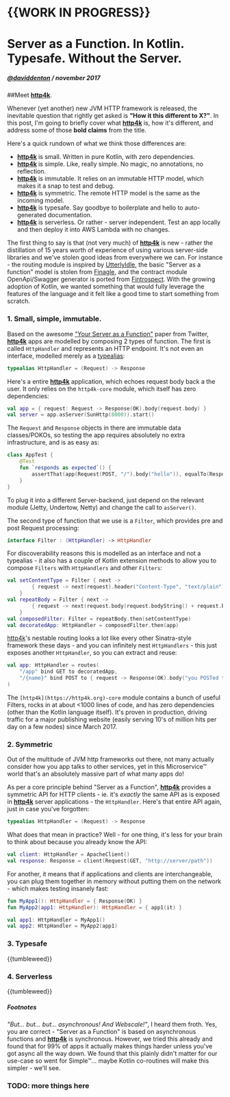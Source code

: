 # {{WORK IN PROGRESS}}

# Server as a Function. In Kotlin. Typesafe. Without the Server.

##### [@daviddenton](http://github.com/daviddenton) / november 2017

##Meet [**http4k**](https://http4k.org).

Whenever (yet another) new JVM HTTP framework is released, the inevitable question that rightly get asked is **"How it this different to X?"**. In this post, I'm going to briefly cover what [**http4k**](https://http4k.org) is, how it's different, and address some of those **bold claims** from the title.

Here's a quick rundown of what we think those differences are:

* [**http4k**](https://http4k.org) is small. Written in pure Kotlin, with zero dependencies.
* [**http4k**](https://http4k.org) is simple. Like, really simple. No magic, no annotations, no reflection.
* [**http4k**](https://http4k.org) is immutable. It relies on an immutable HTTP model, which makes it a snap to test and debug.
* [**http4k**](https://http4k.org) is symmetric. The remote HTTP model is the same as the incoming model.
* [**http4k**](https://http4k.org) is typesafe. Say goodbye to boilerplate and hello to auto-generated documentation.
* [**http4k**](https://http4k.org) is serverless. Or rather - server independent. Test an app locally and then deploy it into AWS Lambda with no changes.

The first thing to say is that (not very much) of [**http4k**](https://http4k.org) is new - rather the distillation of 15 years worth of experience of using various server-side libraries and we've stolen good ideas from everywhere we can. For instance - the routing module is inspired by [UtterlyIdle](https://github.com/bodar/utterlyidle), the basic "Server as a function" model is stolen from [Finagle](https://twitter.github.io/finagle/), and the contract module OpenApi/Swagger generator is ported from [Fintrospect](http://fintrospect.io/). With the growing adoption of Kotlin, we wanted something that would fully leverage the features of the language and it felt like a good time to start something from scratch.

### 1. Small, simple, immutable.
Based on the awesome ["Your Server as a Function"](https://monkey.org/~marius/funsrv.pdf) paper from Twitter, [**http4k**](https://http4k.org) apps are modelled by composing 2 types of function. The first is called `HttpHandler` and represents an HTTP endpoint. It's not even an interface, modelled merely as a [typealias](https://kotlinlang.org/docs/reference/type-aliases.html):
```kotlin
typealias HttpHandler = (Request) -> Response
```
Here's a entire [**http4k**](https://http4k.org) application, which echoes request body back a the user. It only relies on the `http4k-core` module, which itself has zero dependencies:
```kotlin
val app = { request: Request -> Response(OK).body(request.body) }
val server = app.asServer(SunHttp(8000)).start()
```
The `Request` and `Response` objects in there are immutable data classes/POKOs, so testing the app requires absolutely no extra infrastructure, and is as easy as:
```kotlin
class AppTest {
    @Test
    fun `responds as expected`() {
        assertThat(app(Request(POST, "/").body("hello")), equalTo(Response(OK).body("hello")))
    }
}
```
To plug it into a different Server-backend, just depend on the relevant module (Jetty, Undertow, Netty) and change the call to `asServer()`.

The second type of function that we use is a `Filter`, which provides pre and post Request processing:
```kotlin
interface Filter : (HttpHandler) -> HttpHandler
```
For discoverability reasons this is modelled as an interface and not a typealias - it also has a couple of Kotlin extension methods to allow you to compose `Filters` with `HttpHandlers` and other `Filters`:
```kotlin
val setContentType = Filter { next ->
        { request -> next(request).header("Content-Type", "text/plain") }
    }
val repeatBody = Filter { next ->
        { request -> next(request.body(request.bodyString() + request.bodyString() }
    }
val composedFilter: Filter = repeatBody.then(setContentType)
val decoratedApp: HttpHandler = composedFilter.then(app)
```
[http4k](https://http4k.org)'s nestable routing looks a lot like every other Sinatra-style framework these days - and you can infinitely nest `HttpHandlers` - this just exposes another `HttpHandler`, so you can extract and reuse:
```kotlin
val app: HttpHandler = routes(
    "/app" bind GET to decoratedApp,
    "/{name}" bind POST to { request -> Response(OK).body("you POSTed to ${request.path("name")}") }
)
```

The `[http4k](https://http4k.org)-core` module contains a bunch of useful Filters, rocks in at about <1000 lines of code, and has zero dependencies (other than the Kotlin language itself). It's proven in production, driving traffic for a major publishing website (easily serving 10's of million hits per day on a few nodes) since March 2017.

### 2. Symmetric
Out of the multitude of JVM http frameworks out there, not many actually consider how you app talks to other services, yet in this Microservice™ world that's an absolutely massive part of what many apps do!

As per a core principle behind "Server as a Function", [**http4k**](https://http4k.org) provides a symmetric API for HTTP clients - ie. it's *exactly* the same API as is exposed in [**http4k**](https://http4k.org) server applications - the `HttpHandler`. Here's that entire API again, just in case you've forgotten:
```kotlin
typealias HttpHandler = (Request) -> Response
```
What does that mean in practice? Well - for one thing, it's less for your brain to think about because you already know the API:
```kotlin
val client: HttpHandler = ApacheClient()
val response: Response = client(Request(GET, "http://server/path"))
```

For another, it means that if applications and clients are interchangeable, you can plug them together in memory without putting them on the network - which makes testing insanely fast:

```kotlin
fun MyApp1(): HttpHandler = { Response(OK) }
fun MyApp2(app1: HttpHandler): HttpHandler = { app1(it) }

val app1: HttpHandler = MyApp1()
val app2: HttpHandler = MyApp2(app1)
```
### 3. Typesafe
{{tumbleweed}}

### 4. Serverless
{{tumbleweed}}

##### Footnotes
*"But... but... but... asynchronous! And Webscale!"*, I heard them froth. Yes, you are correct - "Server as a Function" is based on asynchronous functions and [**http4k**](https://http4k.org) is synchronous. However, we tried this already and found that for 99% of apps it actually makes things harder unless you've got async all the way down. We found that this plainly didn't matter for our use-case so went for Simple™... maybe Kotlin co-routines will make this simpler - we'll see.

### TODO: more things here